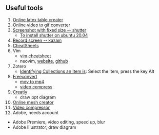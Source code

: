 ## Useful tools
1. [Online latex table creater](https://www.tablesgenerator.com/)
2. [Online video to gif converter](https://ezgif.com/video-to-gif)
3. [Screenshot with fixed size -- shutter](https://askubuntu.com/questions/262253/how-do-i-take-a-screenshot-with-dimensions)
   * [To install shutter on ubuntu 20.04](https://www.tecmint.com/install-shutter-in-ubuntu/)
4. [Record screen -- kazam](https://itsfoss.com/kazam-screen-recorder/)
5. [CheatSheets](https://cheatsheets.zip/)
6. Vim
   * [vim cheatsheet](https://cheatsheets.zip/vim)
   * neovim, [website](https://neovim.io/), [github](https://github.com/neovim/neovim)
7. Zotero
   * [Identifying Collections an Item is](https://www.zotero.org/support/collections_and_tags): Select the item, press the key Alt 
8. [Freeconvert](https://www.freeconvert.com/)
   * [mov to mp4](https://www.freeconvert.com/mov-to-mp4/)
   * [video compress](https://www.freeconvert.com/video-compressor/)
9. [Creatly](https://app.creately.com/d/start/dashboard)
   * draw ppt diagram
10. [Online mesh creator](https://app.meshinspector.com/RMI/)
11. [Video compressor](https://www.freeconvert.com/video-compressor)
12. Adobe, needs account
   * Adobe Premiere, video editing, speed up, blur
   * Adobe Illustrator, draw diagram
